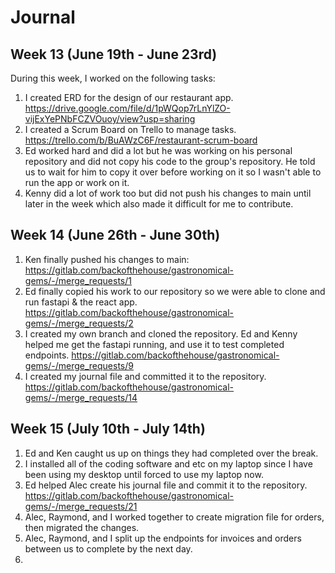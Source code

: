 # Journal

## Week 13 (June 19th - June 23rd)
During this week, I worked on the following tasks:
1. I created ERD for the design of our restaurant app. https://drive.google.com/file/d/1pWQop7rLnYlZO-vijExYePNbFCZVOuoy/view?usp=sharing
2. I created a Scrum Board on Trello to manage tasks. https://trello.com/b/BuAWzC6F/restaurant-scrum-board
3. Ed worked hard and did a lot but he was working on his personal repository and did not copy his code to the group's repository.  He told us to wait for him to copy it over before working on it so I wasn't able to run the app or work on it.
4. Kenny did a lot of work too but did not push his changes to main until later in the week which also made it difficult for me to contribute.

## Week 14 (June 26th - June 30th)
1. Ken finally pushed his changes to main:
https://gitlab.com/backofthehouse/gastronomical-gems/-/merge_requests/1
2. Ed finally copied his work to our repository so we were able to clone and run fastapi & the react app. https://gitlab.com/backofthehouse/gastronomical-gems/-/merge_requests/2
3. I created my own branch and cloned the repository. Ed and Kenny helped me get the fastapi running, and use it to test completed endpoints. https://gitlab.com/backofthehouse/gastronomical-gems/-/merge_requests/9
4. I created my journal file and committed it to the repository. https://gitlab.com/backofthehouse/gastronomical-gems/-/merge_requests/14

## Week 15 (July 10th - July 14th)
1. Ed and Ken caught us up on things they had completed over the break.
2. I installed all of the coding software and etc on my laptop since I have been using my desktop until forced to use my laptop now.
3. Ed helped Alec create his journal file and commit it to the repository. https://gitlab.com/backofthehouse/gastronomical-gems/-/merge_requests/21
4. Alec, Raymond, and I worked together to create migration file for orders, then migrated the changes.
5. Alec, Raymond, and I split up the endpoints for invoices and orders between us to complete by the next day.
6. 
